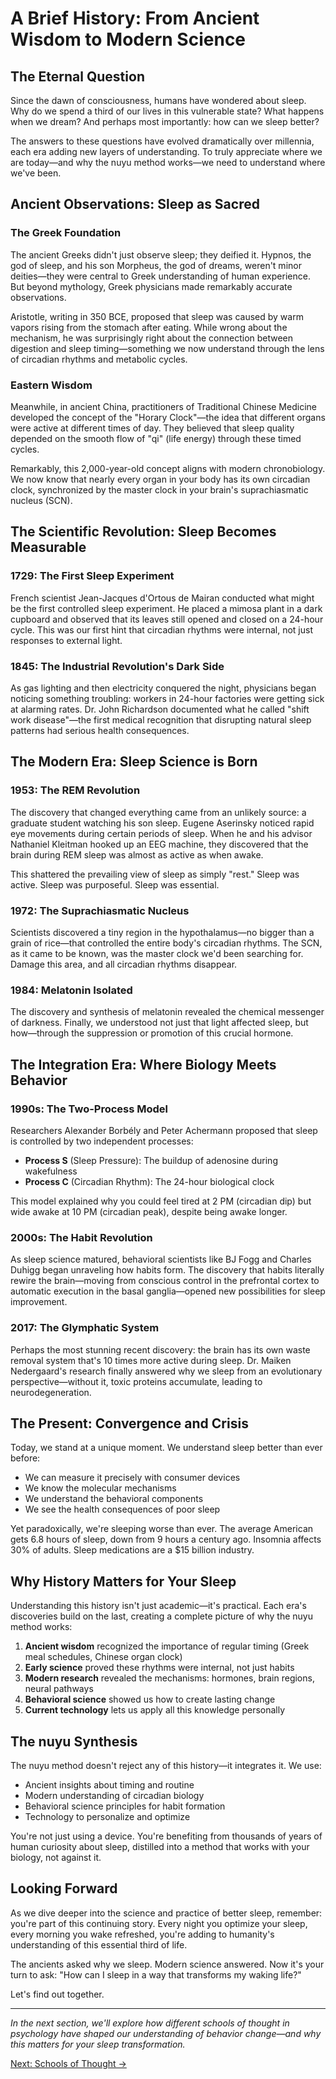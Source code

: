 # A Brief History: From Ancient Wisdom to Modern Science

## The Eternal Question

Since the dawn of consciousness, humans have wondered about sleep. Why do we spend a third of our lives in this vulnerable state? What happens when we dream? And perhaps most importantly: how can we sleep better?

The answers to these questions have evolved dramatically over millennia, each era adding new layers of understanding. To truly appreciate where we are today—and why the nuyu method works—we need to understand where we've been.

## Ancient Observations: Sleep as Sacred

### The Greek Foundation

The ancient Greeks didn't just observe sleep; they deified it. Hypnos, the god of sleep, and his son Morpheus, the god of dreams, weren't minor deities—they were central to Greek understanding of human experience. But beyond mythology, Greek physicians made remarkably accurate observations.

Aristotle, writing in 350 BCE, proposed that sleep was caused by warm vapors rising from the stomach after eating. While wrong about the mechanism, he was surprisingly right about the connection between digestion and sleep timing—something we now understand through the lens of circadian rhythms and metabolic cycles.

### Eastern Wisdom

Meanwhile, in ancient China, practitioners of Traditional Chinese Medicine developed the concept of the "Horary Clock"—the idea that different organs were active at different times of day. They believed that sleep quality depended on the smooth flow of "qi" (life energy) through these timed cycles.

Remarkably, this 2,000-year-old concept aligns with modern chronobiology. We now know that nearly every organ in your body has its own circadian clock, synchronized by the master clock in your brain's suprachiasmatic nucleus (SCN).

## The Scientific Revolution: Sleep Becomes Measurable

### 1729: The First Sleep Experiment

French scientist Jean-Jacques d'Ortous de Mairan conducted what might be the first controlled sleep experiment. He placed a mimosa plant in a dark cupboard and observed that its leaves still opened and closed on a 24-hour cycle. This was our first hint that circadian rhythms were internal, not just responses to external light.

### 1845: The Industrial Revolution's Dark Side

As gas lighting and then electricity conquered the night, physicians began noticing something troubling: workers in 24-hour factories were getting sick at alarming rates. Dr. John Richardson documented what he called "shift work disease"—the first medical recognition that disrupting natural sleep patterns had serious health consequences.

## The Modern Era: Sleep Science is Born

### 1953: The REM Revolution

The discovery that changed everything came from an unlikely source: a graduate student watching his son sleep. Eugene Aserinsky noticed rapid eye movements during certain periods of sleep. When he and his advisor Nathaniel Kleitman hooked up an EEG machine, they discovered that the brain during REM sleep was almost as active as when awake.

This shattered the prevailing view of sleep as simply "rest." Sleep was active. Sleep was purposeful. Sleep was essential.

### 1972: The Suprachiasmatic Nucleus

Scientists discovered a tiny region in the hypothalamus—no bigger than a grain of rice—that controlled the entire body's circadian rhythms. The SCN, as it came to be known, was the master clock we'd been searching for. Damage this area, and all circadian rhythms disappear.

### 1984: Melatonin Isolated

The discovery and synthesis of melatonin revealed the chemical messenger of darkness. Finally, we understood not just that light affected sleep, but how—through the suppression or promotion of this crucial hormone.

## The Integration Era: Where Biology Meets Behavior

### 1990s: The Two-Process Model

Researchers Alexander Borbély and Peter Achermann proposed that sleep is controlled by two independent processes:
- **Process S** (Sleep Pressure): The buildup of adenosine during wakefulness
- **Process C** (Circadian Rhythm): The 24-hour biological clock

This model explained why you could feel tired at 2 PM (circadian dip) but wide awake at 10 PM (circadian peak), despite being awake longer.

### 2000s: The Habit Revolution

As sleep science matured, behavioral scientists like BJ Fogg and Charles Duhigg began unraveling how habits form. The discovery that habits literally rewire the brain—moving from conscious control in the prefrontal cortex to automatic execution in the basal ganglia—opened new possibilities for sleep improvement.

### 2017: The Glymphatic System

Perhaps the most stunning recent discovery: the brain has its own waste removal system that's 10 times more active during sleep. Dr. Maiken Nedergaard's research finally answered why we sleep from an evolutionary perspective—without it, toxic proteins accumulate, leading to neurodegeneration.

## The Present: Convergence and Crisis

Today, we stand at a unique moment. We understand sleep better than ever before:
- We can measure it precisely with consumer devices
- We know the molecular mechanisms
- We understand the behavioral components
- We see the health consequences of poor sleep

Yet paradoxically, we're sleeping worse than ever. The average American gets 6.8 hours of sleep, down from 9 hours a century ago. Insomnia affects 30% of adults. Sleep medications are a $15 billion industry.

## Why History Matters for Your Sleep

Understanding this history isn't just academic—it's practical. Each era's discoveries build on the last, creating a complete picture of why the nuyu method works:

1. **Ancient wisdom** recognized the importance of regular timing (Greek meal schedules, Chinese organ clock)
2. **Early science** proved these rhythms were internal, not just habits
3. **Modern research** revealed the mechanisms: hormones, brain regions, neural pathways
4. **Behavioral science** showed us how to create lasting change
5. **Current technology** lets us apply all this knowledge personally

## The nuyu Synthesis

The nuyu method doesn't reject any of this history—it integrates it. We use:
- Ancient insights about timing and routine
- Modern understanding of circadian biology
- Behavioral science principles for habit formation
- Technology to personalize and optimize

You're not just using a device. You're benefiting from thousands of years of human curiosity about sleep, distilled into a method that works with your biology, not against it.

## Looking Forward

As we dive deeper into the science and practice of better sleep, remember: you're part of this continuing story. Every night you optimize your sleep, every morning you wake refreshed, you're adding to humanity's understanding of this essential third of life.

The ancients asked why we sleep. Modern science answered. Now it's your turn to ask: "How can I sleep in a way that transforms my waking life?"

Let's find out together.

---

*In the next section, we'll explore how different schools of thought in psychology have shaped our understanding of behavior change—and why this matters for your sleep transformation.*

[Next: Schools of Thought →](schools-of-thought.md)